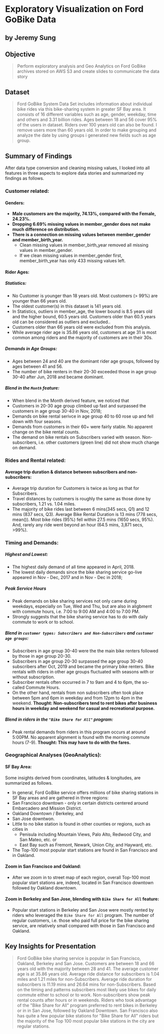 # Exploratory Visualization on Ford GoBike Data
## by Jeremy Sung
## Objective
> Perform exploratory analysis and Geo Analytics on Ford GoBike archives stored on AWS S3 and create slides to communicate the data story

## Dataset

> Ford GoBike System Data Set includes information about individual bike rides via this bike-sharing system in greater SF Bay area. It consists of 16 different variables such as age, gender, weekday, time and others and 3.31 billion rides. Ages between 18 and 56 cover 95% of the users in dataset. Riders over 100 years old can also be found. I remove users more than 60 years old. In order to make grouping and analyze the date by using groups i generated new fields such as age group.

## Summary of Findings

After data type conversion and cleaning missing values, I looked into all features in three aspects to explore data stories and summarized my findings as follows.

### Customer related:
#### Genders:
- **Male customers are the majority, 74.13%, compared with the Female, 24.23%.**
- **Dropping 6.69% missing values in member_gender does not make much difference on distribution.**
- **There is a connection on missing values between member_gender and member_birth_year.**
  - Clean missing values in member_birth_year removed all missing values in member_gender.
  - If we clean missing values in member_gender first, member_birth_year has only 433 missing values left.

#### Rider Ages:
##### Statistics:
- No Customer is younger than 18 years old. Most customers (> 99%) are younger than 66 years old.
- The oldest customer(s) in this dataset is 141 years old.
- In Statistics, outliers in member_age, the lower bound is 8.5 years old and the higher bound, 60.5 years old. Customers older than 60.5 years old can be considered as outliers and excluded..
- Customers older than 66 years old were excluded from this analysis.
- While average rider age is 35.86 years old, customers at age 31 is most common among riders and the majority of customers are in their 30s.

##### Demands in Age Groups:
- Ages between 24 and 40 are the dominant rider age groups, followed by ages between 41 and 56.
- The number of bike renters in their 20-30 exceeded those in age group 30-40 after Jun, 2018 and became dominant.

##### Blend in the `Month` feature:
- When blend in the Month derived feature, we noticed that  
 - Customers in 20-30 age group climbed up fast and surpassed the customers in age group 30-40 in Nov, 2018;
 - Demands on bike rental serivce in age group 40 to 60 rose up and fell down with four seasons.
 - Demands from customers in their 60+ were fairly stable. No apparent change on the bike rental counts.
 - The demand on bike rentals on Subscribers varied with season. Non-subscribers, i.e. other customers (green line) did not show much change on demand.

### Rides and Rental related:
#### Average trip duration & distance between subscribers and non-subscribers:
- Average trip duration for Customers is twice as long as that for Subscribers.
- Travel distances by customers is roughly the same as those done by subscribers, 1.21 vs. 1.04 miles.
- The majority of bike rides last between 6 mins(345 secs, Q1) and 12 mins (837 secs, Q3). Average Bike Rental Duration is 13 mins (778 secs, mean()). Most bike rides (95%) fell within 27.5 mins (1650 secs, 95%). And, rarely any ride went beyond an hour (64.5 mins, 3,871 secs, >99%).

### Timing and Demands:
##### Highest and Lowest:
- The highest daily demand of all time appeared in April, 2018.
- The lowest daily demands since the bike sharing service go-live appeared in Nov - Dec, 2017 and in Nov - Dec in 2018;

##### Peak Service Hours
- Peak demands on bike sharing services not only came during weekdays, especially on Tue, Wed and Thu, but are also in aligbment with commute hours, i.e. 7:00 to 9:00 AM and 4:00 to 7:00 PM.
- Strongly suggests that the bike sharing service has to do with daily commute to work or to school.

##### Blend in `customer types: Subscribers and Non-Subscribers` and `customer age groups`:
- Subscribers in age group 30-40 were the the main bike renters followed by those in age group 20-30.
- Subscribers in age group 20-30 surpassed the age group 30-40 subscribers after Oct, 2019 and became the primary bike renters. Bike rentals with riders in other age groups fluctuated with seasons with or without subscription.
- Subscriber rentals often occurred in 7 to 9am and 4 to 6pm, the so-called Commute Hours.
- On the other hand, rentals from non subscribers often took place between 5pm and 6pm in weekday and from 12pm to 4pm in the weekend. **Thought: Non-subscribers tend to rent bikes after business hours in weekday and weekend for casual and recreational purpose.**

##### Blend in riders in the `"Bike Share for All"` program:
- Peak rental demands from riders in this program occurs at around 5:00PM. No apparent alignment is found with the morning commute hours (7-9). **Thought: This may have to do with the fares.**

### Geographical Analyses (GeoAnalytics):
#### SF Bay Area:
Some insights derived from coordinates, latitudes & longitudes, are summarized as follows.
- In general, Ford GoBike service offers millions of bike sharing stations in SF Bay areas and are gathered in three regions:
 - San Francisco downtown - only in certain districts centered around Embarcadero and Mission District.
 - Oakland Downtown / Berkeley, and
 - San Jose downtwon.
 - Little to no bike station is found in other counties or regions, such as cities in
   - Penisula including Mountain Views, Palo Alto, Redwood City, and San Mateo, etc. or
   - East Bay such as Fremont, Newark, Union City, and Hayward, etc.
- The Top-100 most popular start stations are found in San Francisco and in Oakland.

#### Zoom in San Francisco and Oakland:
- After we zoom in to street map of each region, overall Top-100 most popular start stations are, indeed, located in San Francisco downtown followed by Oakland downtown.

#### Zoom in Berkeley and San Jose, blending with `Bike Share for All` feature:
- Popular start stations in Berkeley and San Jose were mostly rented by riders who leveraged the `Bike Share for All` program. The number of regular customers, i.e. those who paid full price for the bike sharing service, are relatively small compared with those in San Francisco and Oakland.   

## Key Insights for Presentation
> Ford GoBike bike sharing service is popular in San Francisco, Oakland, Berkeley and San Jose. Customers are between 18 and 66 years old with the majority between 28 and 41. The average customer age is at 35.86 years old.
> Average ride distance for subscribers is 1.04 miles and 1.21 miles for non-Subscribers.
> Average ride duration for subscribers is 11.19 mins and 26.64 mins for non-Subscribers.
> Based on the timing and patterns subscribers most likely use bikes for daily commute either to school or to work. Non-subscribers show peak rental counts after hours or in weekends.
> Riders who took advantage of the "Bike Share for All" program preferred to rent bikes in Berkeley or in in San Jose, followed by Oakland Downtown. San Francisco also has quite a few popular bike stations for "Bike Share for All" riders but the majority of the Top 100 most popular bike stations in the city are regular stations.         
